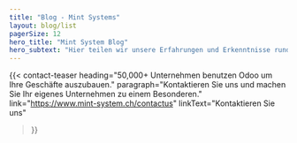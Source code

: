 ```yaml
---
title: "Blog - Mint Systems"
layout: blog/list
pagerSize: 12
hero_title: "Mint System Blog"
hero_subtext: "Hier teilen wir unsere Erfahrungen und Erkenntnisse rund um unsere Arbeit."
---
```


{{< contact-teaser 
    heading="50,000+ Unternehmen benutzen Odoo um Ihre Geschäfte auszubauen." 
    paragraph="Kontaktieren Sie uns und machen Sie Ihr eigenes Unternehmen zu einem Besonderen." 
    link="https://www.mint-system.ch/contactus" 
    linkText="Kontaktieren Sie uns" 
>}}
